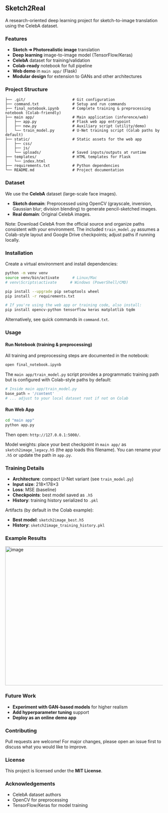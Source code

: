 ## Sketch2Real

A research-oriented deep learning project for sketch-to-image translation using the CelebA dataset.

### Features
- **Sketch ➜ Photorealistic image** translation
- **Deep learning** image-to-image model (TensorFlow/Keras)
- **CelebA** dataset for training/validation
- **Colab-ready** notebook for full pipeline
- **Web demo** in `main app/` (Flask)
- **Modular design** for extension to GANs and other architectures

### Project Structure
```
├── .git/                     # Git configuration
├── command.txt               # Setup and run commands
├── final_notebook.ipynb      # Complete training & preprocessing notebook (Colab-friendly)
├── main app/                 # Main application (inference/web)
│   ├── app.py                # Flask web app entrypoint
│   ├── new.py                # Auxiliary script (utility/demo)
│   └── train_model.py        # U-Net training script (Colab paths by default)
├── static/                   # Static assets for the web app
│   ├── css/
│   ├── js/
│   └── uploads/              # Saved inputs/outputs at runtime
├── templates/                # HTML templates for Flask
│   └── index.html
├── requirements.txt          # Python dependencies
└── README.md                 # Project documentation
```

### Dataset
We use the **CelebA** dataset (large-scale face images).
- **Sketch domain**: Preprocessed using OpenCV (grayscale, inversion, Gaussian blur; division blending) to generate pencil-sketched images.
- **Real domain**: Original CelebA images.

Note: Download CelebA from the official source and organize paths consistent with your environment. The included `train_model.py` assumes a Colab-style layout and Google Drive checkpoints; adjust paths if running locally.

### Installation
Create a virtual environment and install dependencies:
```bash
python -m venv venv
source venv/bin/activate      # Linux/Mac
# venv\Scripts\activate      # Windows (PowerShell/CMD)

pip install --upgrade pip setuptools wheel
pip install -r requirements.txt

# If you're using the web app or training code, also install:
pip install opencv-python tensorflow keras matplotlib tqdm
```

Alternatively, see quick commands in `command.txt`.

### Usage
#### Run Notebook (training & preprocessing)
All training and preprocessing steps are documented in the notebook:
```bash
open final_notebook.ipynb
```
The `main app/train_model.py` script provides a programmatic training path but is configured with Colab-style paths by default:
```python
# Inside main app/train_model.py
base_path = '/content'
# ... adjust to your local dataset root if not on Colab
```

#### Run Web App
```bash
cd "main app"
python app.py
```
Then open: `http://127.0.0.1:5000/`.

Model weights: place your best checkpoint in `main app/` as `sketch2image_legacy.h5` (the app loads this filename). You can rename your `.h5` or update the path in `app.py`.

### Training Details
- **Architecture**: compact U-Net variant (see `train_model.py`)
- **Input size**: 218×178×3
- **Loss**: MSE (baseline)
- **Checkpoints**: best model saved as `.h5`
- **History**: training history serialized to `.pkl`

Artifacts (by default in the Colab example):
- **Best model**: `sketch2image_best.h5`
- **History**: `sketch2image_training_history.pkl`

### Example Results
<img width="800" height="443" alt="image" src="https://github.com/user-attachments/assets/14705714-db83-45fa-a35b-8e62a9e38a0c" />


### Future Work
- **Experiment with GAN-based models** for higher realism
- **Add hyperparameter tuning** support
- **Deploy as an online demo app**

### Contributing
Pull requests are welcome! For major changes, please open an issue first to discuss what you would like to improve.

### License
This project is licensed under the **MIT License**.

### Acknowledgements
- CelebA dataset authors
- OpenCV for preprocessing
- TensorFlow/Keras for model training 
